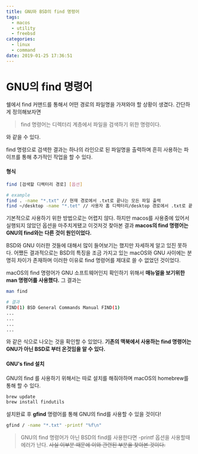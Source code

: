 ```yaml
---
title: GNU와 BSD의 find 명령어
tags:
  - macos
  - utility
  - freebsd
categories:
  - linux
  - command
date: 2019-01-25 17:36:51
---
```


# GNU의 find 명령어

쉘에서 find 커맨드를 통해서 어떤 경로의 파일명을 가져와야 할 상황이 생겼다. 간단하게 정의해보자면

> find 명령어는 디렉터리 계층에서 파일을 검색하기 위한 명령이다. 

와 같을 수 있다. 

find 명령으로 검색한 결과는 하나의 라인으로 된 파일명을 출력하며 흔히 사용하는 파이프를 통해 추가적인 작업을 할 수 있다.

#### 형식

~~~sh
find [검색할 디렉터리 경로] [옵션]

# example
find . -name "*.txt" // 현재 경로에서 .txt로 끝나는 모든 파일 출력
find ~/desktop -name "*.tet" // 사용자 홈 디렉터리/desktop 경로에서 .txt로 끝나는 모든 파일 출력
~~~

기본적으로 사용하기 위한 방법으로는 어렵지 않다. 하지만 macos를 사용중에 있어서 실행되지 않았던 옵션을 마주치게됐고 이것저것 찾아본 결과 **macos의 find 명령어는 GNU의 find와는 다른 것이 원인이었다.** 

BSD와 GNU 이러한 것들에 대해서 많이 들어보기는 했지만 자세하게 알고 있진 못하다. 어쨌든 결과적으로는 BSD의 특징을 조금 가지고 있는 macOS와 GNU 사이에는 분명히 차이가 존재하며 이러한 이유로 find 명령어를 제대로 쓸 수 없었던 것이었다.

macOS의 find 명령어가 GNU 소프트웨어인지 확인하기 위해서 **매뉴얼을 보기위한 man 명령어를 사용했다.** 그 결과는 

~~~sh
man find

# 결과
FIND(1) BSD General Commands Manual FIND(1)
...
...
...
...
~~~

와 같은 식으로 나오는 것을 확인할 수 있었다. **기존의 맥북에서 사용하는 find 명령어는 GNU가 아닌 BSD로 부터 온것임을 알 수 있다.** 

#### GNU's find 설치

GNU의 find 를 사용하기 위해서는 따로 설치를 해줘야하며 macOS의 homebrew를 통해 할 수 있다.

~~~sh
brew update
brew install findutils
~~~

설치완료 후 **gfind** 명령어를 통해 GNU의 find를 사용할 수 있을 것이다!

~~~sh
gfind / -name "*.txt" -printf "%f\n"
~~~

> GNU의 find 명령어가 아닌 BSD의 find를 사용한다면 -printf 옵션을 사용할때 에러가 난다. ~~사실 이부분 때문에 이와 관련된 부분을 찾아본 것이다.~~ 

